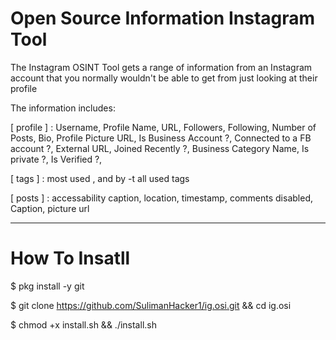 # Open Source Information Instagram Tool

The Instagram OSINT Tool gets a range of information from an Instagram account that you normally wouldn't be able to get from just looking at their profile

The information includes:

[ profile ] : Username, Profile Name, URL, Followers, Following, Number of Posts, Bio, Profile Picture URL, Is Business Account ?, Connected to a FB account ?, External URL, Joined Recently ?, Business Category Name, Is private ?, Is Verified ?,

[ tags ] : most used , and by -t all used tags

[ posts ] : accessability caption, location, timestamp, comments disabled, Caption, picture url

---------------------------------------------------------------------------------------------------------------------
# How To Insatll
$ pkg install -y git

$ git clone https://github.com/SulimanHacker1/ig.osi.git && cd ig.osi

$ chmod +x install.sh && ./install.sh
